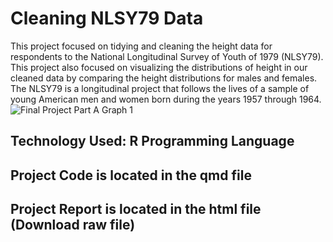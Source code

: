 # Cleaning NLSY79 Data
This project focused on tidying and cleaning the height data for respondents to the National Longitudinal Survey of Youth of 1979 (NLSY79). This project also focused on visualizing the distributions of height in our cleaned data by comparing the height distributions for males and females. The NLSY79 is a longitudinal project that follows the lives of a sample of young American men and women born during the years 1957 through 1964.
![Final Project Part A Graph 1](https://github.com/user-attachments/assets/ef5b8f84-5f94-405e-ad98-898ccadfc018)

## Technology Used: R Programming Language
## Project Code is located in the qmd file
## Project Report is located in the html file (Download raw file)
